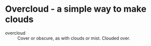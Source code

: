 # Overcloud - a simple way to make clouds

<dl>
<dt>overcloud</dt>
<dd>Cover or obscure, as with clouds or mist. Clouded over.</dd>
</dl>

